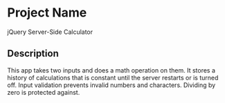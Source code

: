# Project Name
jQuery Server-Side Calculator

## Description

This app takes two inputs and does a math operation on them. It stores a history of calculations that is constant until the server restarts or is turned off. Input validation prevents invalid numbers and characters. Dividing by zero is protected against.
